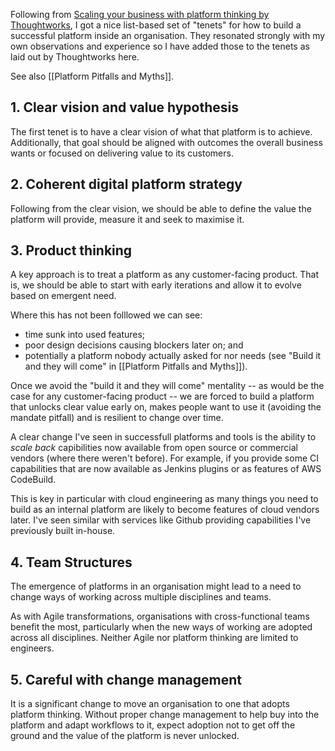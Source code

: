 Following from [Scaling your business with platform thinking by Thoughtworks](https://www.thoughtworks.com/en-gb/what-we-do/enterprise-modernization-platforms-cloud/empc-hub/scaling-your-business-with-platform-thinking), I got a nice list-based set of "tenets" for how to build a successful platform inside an organisation. They resonated strongly with my own observations and experience so I have added those to the tenets as laid out by Thoughtworks here.

See also [[Platform Pitfalls and Myths]].

## 1. Clear vision and value hypothesis

The first tenet is to have a clear vision of what that platform is to achieve. Additionally, that goal should be aligned with outcomes the overall business wants or focused on delivering value to its customers.

## 2. Coherent digital platform strategy

Following from the clear vision, we should be able to define the value the platform will provide, measure it and seek to maximise it.

## 3. Product thinking

A key approach is to treat a platform as any customer-facing product. That is, we should be able to start with early iterations and allow it to evolve based on emergent need.

Where this has not been folllowed we can see:

- time sunk into used features;
- poor design decisions causing blockers later on; and
- potentially a platform nobody actually asked for nor needs (see "Build it and they will come" in [[Platform Pitfalls and Myths]]).

Once we avoid the "build it and they will come" mentality -- as would be the case for any customer-facing product -- we are forced to build a platform that unlocks clear value early on, makes people want to use it (avoiding the mandate pitfall) and is resilient to change over time.

A clear change I've seen in successfull platforms and tools is the ability to _scale back_ capibilities now available from open source or commercial vendors (where there weren't before). For example, if you provide some CI capabilities that are now available as Jenkins plugins or as features of AWS CodeBuild.

This is key in particular with cloud engineering as many things you need to build as an internal platform are likely to become features of cloud vendors later. I've seen similar with services like Github providing capabilities I've previously built in-house.

## 4. Team Structures

The emergence of platforms in an organisation might lead to a need to change ways of working across multiple disciplines and teams.

As with Agile transformations, organisations with cross-functional teams benefit the most, particularly when the new ways of working are adopted across all disciplines. Neither Agile nor platform thinking are limited to engineers.

## 5. Careful with change management

It is a significant change to move an organisation to one that adopts platform thinking. Without proper change management to help buy into the platform and adapt workflows to it, expect adoption not to get off the ground and the value of the platform is never unlocked.


